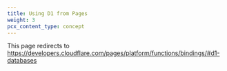 ```yaml
---
title: Using D1 from Pages
weight: 3
pcx_content_type: concept
---
```


<!--

Do not write on this page. It's kept here to display "Using D1 from Pages" in the D1 menu.

Users will get 301'd to https://developers.cloudflare.com/pages/platform/functions/bindings/#d1-databases

Make edits only to the /pages/platform/functions/bindings.md doc

!-->

This page redirects to https://developers.cloudflare.com/pages/platform/functions/bindings/#d1-databases
